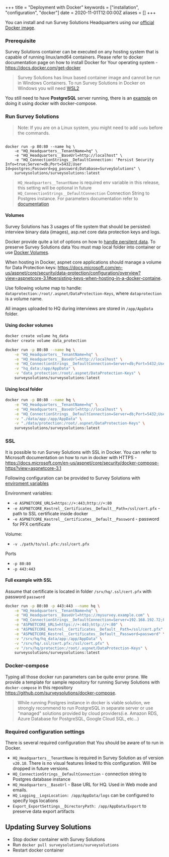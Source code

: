 +++
title = "Deployment with Docker"
keywords = ["installation", "configuration", "docker"]
date = 2020-11-01T12:00:00Z
aliases = []
+++

You can install and run Survey Solutions Headquarters using our [official Docker image](https://hub.docker.com/r/surveysolutions/surveysolutions).

### Prerequisite

Survey Solutions container can be executed on any hosting system that is capable of running linux/amd64 containers.
Please refer to docker documentation page on how to install Docker for Your operating system - <https://docs.docker.com/get-docker>

> Survey Solutions has linux based container image and cannot be run in Windows Containers. To run Survey Solutions in Docker on Windows you will need [WSL2](https://docs.microsoft.com/en-us/windows/wsl/compare-versions#whats-new-in-wsl-2)

You still need to have **PostgreSQL** server running, there is an [example](https://hub.docker.com/r/surveysolutions/surveysolutions) on doing it using docker with docker-compose.

### Run Survey Solutions

> Note: If you are on a Linux system, you might need to add `sudo` before the commands.

``` CMD

docker run -p 80:80 --name hq \
    -e "HQ_Headquarters__TenantName=hq" \
    -e "HQ_Headquarters__BaseUrl=http://localhost" \
    -e "HQ_ConnectionStrings__DefaultConnection: 'Persist Security Info=true;Server=db;Port=5432;User Id=postgres;Password=pg_password;Database=SurveySolutions" \
    surveysolutions/surveysolutions:latest
```

> `HQ_Headquarters__TenantName` is required env variable in this release, this setting will be optional in future
> `HQ_ConnectionStrings__DefaultConnection` Connection String to Postgres instance. For parameters documentation refer to [documentation](https://www.npgsql.org/doc/connection-string-parameters.html)

#### Volumes

Survey Solutions has 3 usages of file system that should be persisted: interview binary data (images), asp.net core data protection keys and logs.

Docker provide quite a lot of options on how to [handle persitent data](https://docs.docker.com/storage). To preserve Survey Solutions data You must map local folder into container or use [Docker Volumes](https://docs.docker.com/storage/volumes).

When hosting in Docker, aspnet core applications should manage a volume for Data Protection keys: <https://docs.microsoft.com/en-us/aspnet/core/security/data-protection/configuration/overview?view=aspnetcore-3.1#persisting-keys-when-hosting-in-a-docker-containe>.

Use following volume map to handle: `dataprotection:/root/.aspnet/DataProtection-Keys`, where `dataprotection` is a volume name.

All images uploaded to HQ during interviews are stored in `/app/AppData` folder.

#### Using docker volumes

```bash
docker create volume hq_data
docker create volume data_protection

docker run -p 80:80 --name hq \
    -e "HQ_Headquarters__TenantName=hq" \
    -e "HQ_Headquarters__BaseUrl=http://localhost" \
    -e "HQ_ConnectionStrings__DefaultConnection=Server=db;Port=5432;User Id=postgres;Password=pg_password;Database=SurveySolutions" \
    -v "hq_data:/app/AppData" \
    -v "data_protection:/root/.aspnet/DataProtection-Keys" \
    surveysolutions/surveysolutions:latest
```

#### Using local folder

```bash
docker run -p 80:80 --name hq \
    -e "HQ_Headquarters__TenantName=hq" \
    -e "HQ_Headquarters__BaseUrl=http://localhost" \
    -e "HQ_ConnectionStrings__DefaultConnection=Server=db;Port=5432;User Id=postgres;Password=pg_password;Database=SurveySolutions" \
    -v "./data/app:/app/AppData" \
    -v "./data/protection:/root/.aspnet/DataProtection-Keys" \
    surveysolutions/surveysolutions:latest
```

### SSL

It is possible to run Survey Solutions with SSL in Docker. You can refer to Microsoft documentation on how to run in docker with HTTPS - <https://docs.microsoft.com/en-us/aspnet/core/security/docker-compose-https?view=aspnetcore-3.1>

Following configuration can be provided to Survey Solutions with [enviroment variables](https://docs.docker.com/engine/reference/commandline/run/#set-environment-variables--e---env---env-file)

Environment variables:

- `-e ASPNETCORE_URLS=https://+:443;http://+:80`
- `-e ASPNETCORE_Kestrel__Certificates__Default__Path=/ssl/cert.pfx` - path to SSL certificate inside docker
- `-e ASPNETCORE_Kestrel__Certificates__Default__Password` - password for PFX certificate

Volume:

- `-v ./path/to/ssl.pfx:/ssl/cert.pfx`

Ports

- `-p 80:80`
- `-p 443:443`

#### Full example with SSL

Assume that certificate is located in folder `/srv/hq/.ssl/cert.pfx` with password `password`

```bash
docker run -p 80:80 -p 443:443 --name hq \
    -e "HQ_Headquarters__TenantName=hq" \
    -e "HQ_Headquarters__BaseUrl=https://mysurvey.example.com" \
    -e "HQ_ConnectionStrings__DefaultConnection=Server=192.168.192.72;Port=5432;User Id=postgres;Password=Qwerty1234;Database=SurveySolutions" \
    -e "ASPNETCORE_URLS=https://+:443;http://+:80" \
    -e "ASPNETCORE_Kestrel__Certificates__Default__Path=/ssl/cert.pfx" \
    -e "ASPNETCORE_Kestrel__Certificates__Default__Password=password" \
    -v "/srv/hq/hq_data/app:/app/AppData" \
    -v "/srv/hq/.ssl/cert.pfx:/ssl/cert.pfx" \
    -v "/srv/hq/protection:/root/.aspnet/DataProtection-Keys" \
    surveysolutions/surveysolutions:latest
```

### Docker-compose

Typing all those docker run parameters can be quite error prone. We provide a template for sample repository for running Survey Solutions with `docker-compose` in this repository <https://github.com/surveysolutions/docker-compose>.

> While running Postgres instance in docker is viable solution, we strongly recommend to run PostgreSQL in separate server or use "managed" solutions provided by cloud providers(i.e. Amazon RDS, Azure Database for PostgreSQL, Google Cloud SQL, etc...)

### Required configuration settings

There is several required configuration that You should be aware of to run in Docker.

- `HQ_Headquarters__TenantName` is required in Survey Solution as of version `v20.10`. There is no visual features linked to this configuration. Will be dropped in future versions.
- `HQ_ConnectionStrings__DefaultConnection` - connection string to Postgres database instance
- `HQ_Headquarters__BaseUrl` - Base URL for HQ. Used in Web mode and emails.
- `HQ_Logging__LogsLocation: /app/AppData/logs` can be configured to specify logs locations
- `Export_ExportSettings__DirectoryPath: /app/AppData/Export` to preserve data export artifacts

## Updating Survey Solutions

- Stop docker container with Survey Solutions
- Run `docker pull surveysolutions/surveysolutions`
- Restart docker container
